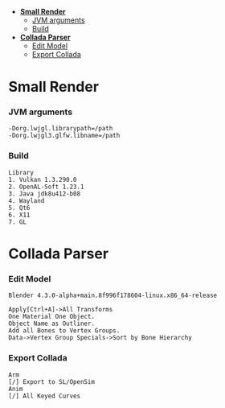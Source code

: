 <!--toc:start-->
- [**Small Render**](#small-render)
    - [JVM arguments](#jvm-arguments)
    - [Build](#build)
- [**Collada Parser**](#collada-parser)
    - [Edit Model](#edit-model)
    - [Export Collada](#export-collada)
<!--toc:end-->

# **Small Render**
### JVM arguments
	-Dorg.lwjgl.librarypath=/path
	-Dorg.lwjgl3.glfw.libname=/path
### Build
	Library
	1. Vulkan 1.3.290.0
	2. OpenAL-Soft 1.23.1
	3. Java jdk8u412-b08
	4. Wayland
	5. Qt6
	6. X11
	7. GL

# **Collada Parser**
### Edit Model
	Blender 4.3.0-alpha+main.8f996f178604-linux.x86_64-release

	Apply[Ctrl+A]->All Transforms
	One Material One Object.
	Object Name as Outliner.
	Add all Bones to Vertex Groups.
	Data->Vertex Group Specials->Sort by Bone Hierarchy
### Export Collada
	Arm
	[/] Export to SL/OpenSim
	Anim
	[/] All Keyed Curves
